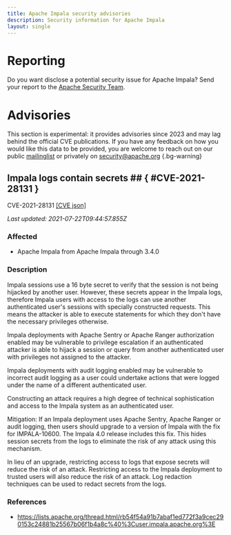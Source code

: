 ```yaml
---
title: Apache Impala security advisories
description: Security information for Apache Impala
layout: single
---
```


# Reporting

Do you want disclose a potential security issue for Apache Impala? Send your report to the [Apache Security Team](mailto:security@apache.org).

# Advisories

This section is experimental: it provides advisories since 2023 and may lag behind the official CVE publications. If you have any feedback on how you would like this data to be provided, you are welcome to reach out on our public [mailinglist](/mailinglist) or privately on [security@apache.org](mailto:security@apache.org)
{.bg-warning}

## Impala logs contain secrets ## { #CVE-2021-28131 }

CVE-2021-28131 [\[CVE json\]](./CVE-2021-28131.cve.json)

_Last updated: 2021-07-22T09:44:57.855Z_

### Affected

* Apache Impala from Apache Impala through 3.4.0


### Description

Impala sessions use a 16 byte secret to verify that the session is not being hijacked by another user. However, these secrets appear in the Impala logs, therefore Impala users with access to the logs can use another authenticated user's sessions with specially constructed requests. This means the attacker is able to execute statements for which they don't have the necessary privileges otherwise.

Impala deployments with Apache Sentry or Apache Ranger authorization enabled may be vulnerable to privilege escalation if an authenticated attacker is able to hijack a session or query from another authenticated user with privileges not assigned to the attacker.

Impala deployments with audit logging enabled may be vulnerable to incorrect audit logging as a user could undertake actions that were logged under the name of a different authenticated user.

Constructing an attack requires a high degree of technical sophistication and access to the Impala system as an authenticated user.

Mitigation: If an Impala deployment uses Apache Sentry, Apache Ranger or audit logging, then users should upgrade to a version of Impala with the fix for IMPALA-10600. The Impala 4.0 release includes this fix. This hides session secrets from the logs to eliminate the risk of any attack using this mechanism.

In lieu of an upgrade, restricting access to logs that expose secrets will reduce the risk of an attack. Restricting access to the Impala deployment to trusted users will also reduce the risk of an attack. Log redaction techniques can be used to redact secrets from the logs.

### References
* https://lists.apache.org/thread.html/rb54f54a91b7abaf1ed772f3a9cec290153c24881b25567b06f1b4a8c%40%3Cuser.impala.apache.org%3E
